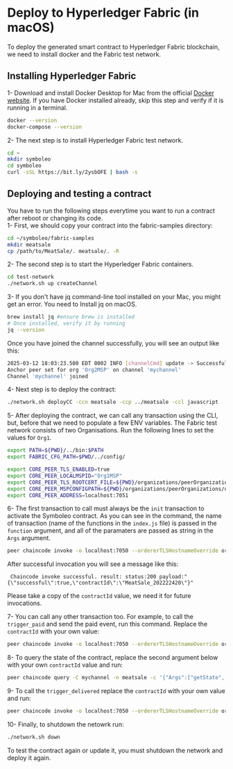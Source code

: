 # Deploy to Hyperledger Fabric (in macOS)
To deploy the generated smart contract to Hyperledger Fabric blockchain, we need to install docker and the Fabric test network.

## Installing Hyperledger Fabric
1- Download and install Docker Desktop for Mac from the official [Docker website](https://docs.docker.com/desktop/setup/install/mac-install/). If you have Docker installed already, skip this step and verify if it is running in a terminal.
```bash
docker --version
docker-compose --version
```

2- The next step is to install Hyperledger Fabric test network.
```bash
cd ~
mkdir symboleo
cd symboleo
curl -sSL https://bit.ly/2ysbOFE | bash -s
```
## Deploying and testing a contract
You have to run the following steps everytime you want to run a contract after reboot or changing its code.  
1- First, we should copy your contract into the fabric-samples directory:

```bash
cd ~/symboleo/fabric-samples
mkdir meatsale
cp /path/to/MeatSale/. meatsale/. -R 
```
2- The second step is to start the Hyperledger Fabric containers.
```bash
cd test-network
./network.sh up createChannel
```
3- If you don't have jq command-line tool installed on your Mac, you might get an error. You need to Install jq on macOS.
```bash
brew install jq #ensure brew is installed
# Once installed, verify it by running
jq --version
```
Once you have joined the channel successfully, you will see an output like this:
```bash
2025-03-12 18:03:23.500 EDT 0002 INFO [channelCmd] update -> Successfully submitted channel update
Anchor peer set for org 'Org2MSP' on channel 'mychannel'
Channel 'mychannel' joined
```
4- Next step is to deploy the contract:
```bash
./network.sh deployCC -ccn meatsale -ccp ../meatsale -ccl javascript
```

5- After deploying the contract, we can call any transaction using the CLI, but, before that we need to populate a few ENV variables. The Fabric test network consists of two Organisations. Run the following lines to set the values for `Org1`. 
```bash
export PATH=${PWD}/../bin:$PATH
export FABRIC_CFG_PATH=$PWD/../config/

export CORE_PEER_TLS_ENABLED=true
export CORE_PEER_LOCALMSPID="Org1MSP"
export CORE_PEER_TLS_ROOTCERT_FILE=${PWD}/organizations/peerOrganizations/org1.example.com/peers/peer0.org1.example.com/tls/ca.crt
export CORE_PEER_MSPCONFIGPATH=${PWD}/organizations/peerOrganizations/org1.example.com/users/Admin@org1.example.com/msp
export CORE_PEER_ADDRESS=localhost:7051
```
6- The first transaction to call must always be the `init` transaction to activate the Symboleo contract. As you can see in the command, the name of transaction (name of the functions in the `index.js` file) is passed in the `function` argument, and all of the paramaters are passed as string in the `Args` argument.
```bash
peer chaincode invoke -o localhost:7050 --ordererTLSHostnameOverride orderer.example.com --tls --cafile "${PWD}/organizations/ordererOrganizations/example.com/orderers/orderer.example.com/msp/tlscacerts/tlsca.example.com-cert.pem" -C mychannel -n meatsale --peerAddresses localhost:7051 --tlsRootCertFiles "${PWD}/organizations/peerOrganizations/org1.example.com/peers/peer0.org1.example.com/tls/ca.crt" --peerAddresses localhost:9051 --tlsRootCertFiles "${PWD}/organizations/peerOrganizations/org2.example.com/peers/peer0.org2.example.com/tls/ca.crt" -c '{"function":"init","Args":["{\"buyer\":  {\"warehouse\": \"warehouse add\"},\"seller\":  {\"returnAddress\": \"add\", \"name\": \"seller name\"},\"qnt\": 2,\"qlt\": 3,\"amt\": 3,\"curr\": 1,\"payDueDate\": \"2022-10-28T17:49:41.422Z\",\"delAdd\": \"delAdd\",\"effDate\": \"2022-10-28T17:49:41.422Z\",\"delDueDateDays\": 3,\"interestRate\": 2}"]}'
```
After successful invocation you will see a message like this:
```
 Chaincode invoke successful. result: status:200 payload:"{\"successful\":true,\"contractId\":\"MeatSale_202222420\"}"
```
Please take a copy of the `contractId`  value, we need it for future invocations. 

7- You can call any other transaction too. For example, to call the `trigger_paid` and send the paid event, run this command. Replace the `contractId` with your own value:
```bash
peer chaincode invoke -o localhost:7050 --ordererTLSHostnameOverride orderer.example.com --tls --cafile "${PWD}/organizations/ordererOrganizations/example.com/orderers/orderer.example.com/msp/tlscacerts/tlsca.example.com-cert.pem" -C mychannel -n meatsale --peerAddresses localhost:7051 --tlsRootCertFiles "${PWD}/organizations/peerOrganizations/org1.example.com/peers/peer0.org1.example.com/tls/ca.crt" --peerAddresses localhost:9051 --tlsRootCertFiles "${PWD}/organizations/peerOrganizations/org2.example.com/peers/peer0.org2.example.com/tls/ca.crt" -c '{"function":"trigger_paid","Args":["{\"contractId\": \"MeatSale_202222420\", \"event\": {}}"]}'
```
8- To query the state of the contract, replace the second argument below with your own `contractId` value and run:
```bash
peer chaincode query -C mychannel -n meatsale -c '{"Args":["getState", "MeatSale_202222420"]}'
```
9- To call the `trigger_delivered` replace the `contractId` with your own value and run:
```bash
peer chaincode invoke -o localhost:7050 --ordererTLSHostnameOverride orderer.example.com --tls --cafile "${PWD}/organizations/ordererOrganizations/example.com/orderers/orderer.example.com/msp/tlscacerts/tlsca.example.com-cert.pem" -C mychannel -n meatsale --peerAddresses localhost:7051 --tlsRootCertFiles "${PWD}/organizations/peerOrganizations/org1.example.com/peers/peer0.org1.example.com/tls/ca.crt" --peerAddresses localhost:9051 --tlsRootCertFiles "${PWD}/organizations/peerOrganizations/org2.example.com/peers/peer0.org2.example.com/tls/ca.crt" -c '{"function":"trigger_delivered","Args":["{\"contractId\": \"MeatSale_202222420\", \"event\": {}}"]}'
```
10- Finally, to shutdown the netowrk run:
```bash
./network.sh down
```
  
To test the contract again or update it, you must shutdown the network and deploy it again.